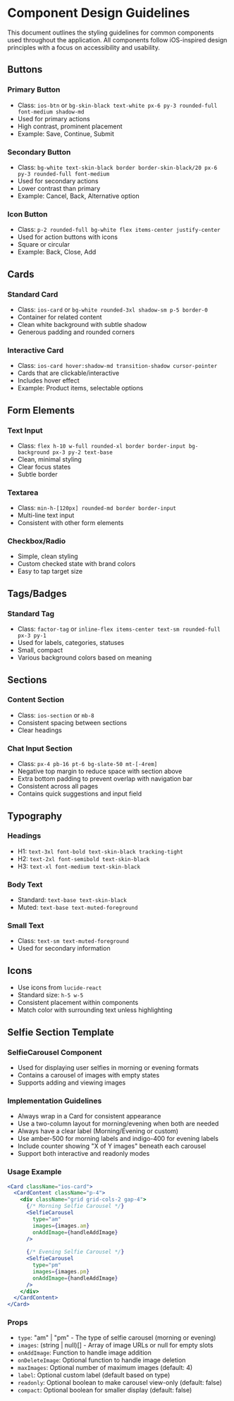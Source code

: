 
# Component Design Guidelines

This document outlines the styling guidelines for common components used throughout the application.
All components follow iOS-inspired design principles with a focus on accessibility and usability.

## Buttons

### Primary Button
- Class: `ios-btn` or `bg-skin-black text-white px-6 py-3 rounded-full font-medium shadow-md`
- Used for primary actions
- High contrast, prominent placement
- Example: Save, Continue, Submit

### Secondary Button
- Class: `bg-white text-skin-black border border-skin-black/20 px-6 py-3 rounded-full font-medium`
- Used for secondary actions
- Lower contrast than primary
- Example: Cancel, Back, Alternative option

### Icon Button
- Class: `p-2 rounded-full bg-white flex items-center justify-center`
- Used for action buttons with icons
- Square or circular
- Example: Back, Close, Add

## Cards

### Standard Card
- Class: `ios-card` or `bg-white rounded-3xl shadow-sm p-5 border-0`
- Container for related content
- Clean white background with subtle shadow
- Generous padding and rounded corners

### Interactive Card
- Class: `ios-card hover:shadow-md transition-shadow cursor-pointer`
- Cards that are clickable/interactive
- Includes hover effect
- Example: Product items, selectable options

## Form Elements

### Text Input
- Class: `flex h-10 w-full rounded-xl border border-input bg-background px-3 py-2 text-base`
- Clean, minimal styling
- Clear focus states
- Subtle border

### Textarea
- Class: `min-h-[120px] rounded-md border border-input`
- Multi-line text input
- Consistent with other form elements

### Checkbox/Radio
- Simple, clean styling
- Custom checked state with brand colors
- Easy to tap target size

## Tags/Badges

### Standard Tag
- Class: `factor-tag` or `inline-flex items-center text-sm rounded-full px-3 py-1`
- Used for labels, categories, statuses
- Small, compact
- Various background colors based on meaning

## Sections

### Content Section
- Class: `ios-section` or `mb-8`
- Consistent spacing between sections
- Clear headings

### Chat Input Section
- Class: `px-4 pb-16 pt-6 bg-slate-50 mt-[-4rem]`
- Negative top margin to reduce space with section above
- Extra bottom padding to prevent overlap with navigation bar
- Consistent across all pages
- Contains quick suggestions and input field

## Typography

### Headings
- H1: `text-3xl font-bold text-skin-black tracking-tight`
- H2: `text-2xl font-semibold text-skin-black`
- H3: `text-xl font-medium text-skin-black`

### Body Text
- Standard: `text-base text-skin-black`
- Muted: `text-base text-muted-foreground`

### Small Text
- Class: `text-sm text-muted-foreground`
- Used for secondary information

## Icons

- Use icons from `lucide-react` 
- Standard size: `h-5 w-5`
- Consistent placement within components
- Match color with surrounding text unless highlighting

## Selfie Section Template

### SelfieCarousel Component
- Used for displaying user selfies in morning or evening formats
- Contains a carousel of images with empty states
- Supports adding and viewing images

### Implementation Guidelines
- Always wrap in a Card for consistent appearance 
- Use a two-column layout for morning/evening when both are needed
- Always have a clear label (Morning/Evening or custom)
- Use amber-500 for morning labels and indigo-400 for evening labels
- Include counter showing "X of Y images" beneath each carousel
- Support both interactive and readonly modes

### Usage Example
```jsx
<Card className="ios-card">
  <CardContent className="p-4">
    <div className="grid grid-cols-2 gap-4">
      {/* Morning Selfie Carousel */}
      <SelfieCarousel
        type="am"
        images={images.am}
        onAddImage={handleAddImage}
      />
      
      {/* Evening Selfie Carousel */}
      <SelfieCarousel
        type="pm"
        images={images.pm}
        onAddImage={handleAddImage}
      />
    </div>
  </CardContent>
</Card>
```

### Props
- `type`: "am" | "pm" - The type of selfie carousel (morning or evening)
- `images`: (string | null)[] - Array of image URLs or null for empty slots
- `onAddImage`: Function to handle image addition
- `onDeleteImage`: Optional function to handle image deletion
- `maxImages`: Optional number of maximum images (default: 4)
- `label`: Optional custom label (default based on type)
- `readonly`: Optional boolean to make carousel view-only (default: false)
- `compact`: Optional boolean for smaller display (default: false)

